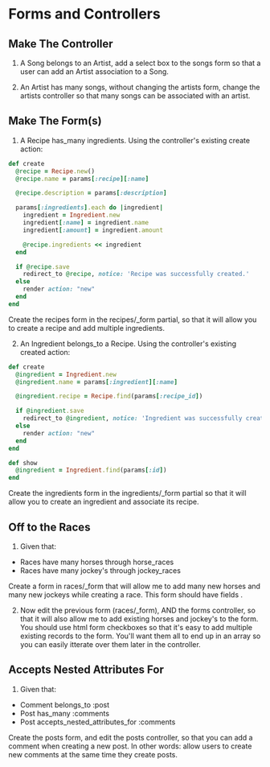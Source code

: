 # Forms and Controllers

## Make The Controller

1. A Song belongs to an Artist, add a select box to the songs form so that a user can add an Artist association to a Song.

2. An Artist has many songs, without changing the artists form, change the artists controller so that many songs can be associated with an artist.

## Make The Form(s)

1. A Recipe has_many ingredients. Using the controller's existing create action:

```ruby
def create
  @recipe = Recipe.new()
  @recipe.name = params[:recipe][:name]

  @recipe.description = params[:description]

  params[:ingredients].each do |ingredient|
    ingredient = Ingredient.new
    ingredient[:name] = ingredient.name
    ingredient[:amount] = ingredient.amount

    @recipe.ingredients << ingredient
  end

  if @recipe.save
    redirect_to @recipe, notice: 'Recipe was successfully created.'
  else
    render action: "new"
  end
end
```

Create the recipes form in the recipes/_form partial, so that it will allow you to create a recipe and add multiple ingredients.

2. An Ingredient belongs_to a Recipe. Using the controller's existing created action:

```ruby
def create
  @ingredient = Ingredient.new
  @ingredient.name = params[:ingredient][:name]

  @ingredient.recipe = Recipe.find(params[:recipe_id])

  if @ingredient.save
    redirect_to @ingredient, notice: 'Ingredient was successfully created.'
  else
    render action: "new"
  end
end

def show
  @ingredient = Ingredient.find(params[:id])
end
```

Create the ingredients form in the ingredients/_form partial so that it will allow you to create an ingredient and associate its recipe.


## Off to the Races

1) Given that: 
- Races have many horses through horse_races
- Races have many jockey's through jockey_races

Create a form in races/_form that will allow me to add many new horses and many new jockeys while creating a race. This form should have fields .

2) Now edit the previous form (races/_form), AND the forms controller, so that it will also allow me to add existing horses and jockey's to the form. You should use html form checkboxes so that it's easy to add multiple existing records to the form. You'll want them all to end up in an array so you can easily itterate over them later in the controller.

## Accepts Nested Attributes For

1) Given that:

- Comment belongs_to :post
- Post has_many :comments
- Post accepts_nested_attributes_for :comments

Create the posts form, and edit the posts controller, so that you can add a comment when creating a new post. In other words: allow users to create new comments at the same time they create posts.

